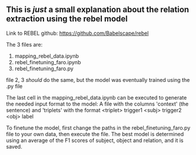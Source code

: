 ## This is *just* a small explanation about the relation extraction using the rebel model

Link to REBEL github: https://github.com/Babelscape/rebel

The 3 files are: 
1. mapping_rebel_data.ipynb
2. rebel_finetuning_faro.ipynb
3. rebel_finetuning_faro.py

file 2, 3 *should* do the same, but the model was eventually trained using the .py file

The last cell in the mapping_rebel_data.ipynb can be executed to generate the needed input format to the model:
A file with the columns 'context' (the sentence) and 'triplets' with the format  \<triplet> trigger1 \<subj> trigger2 \<obj> label

To finetune the model, first change the paths in the rebel_finetuning_faro.py file to your own data, then execute the file.
The best model is determined using an average of the F1 scores of subject, object and relation, and it is saved.


